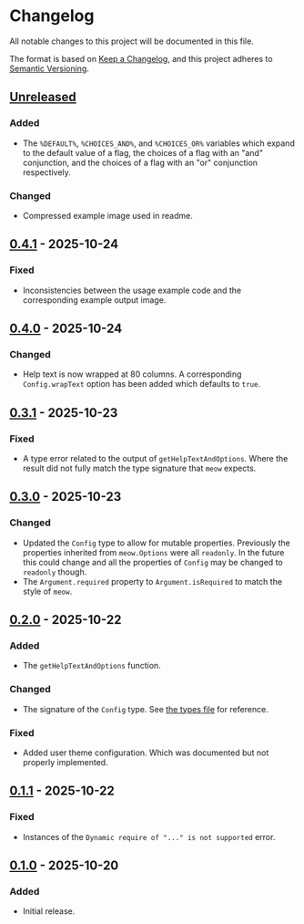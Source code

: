 Changelog
=========

All notable changes to this project will be documented in this file.

The format is based on [Keep a Changelog](https://keepachangelog.com/en/1.1.0/),
and this project adheres to [Semantic Versioning](https://semver.org/spec/v2.0.0.html).

[Unreleased]
------------

### Added

- The `%DEFAULT%`, `%CHOICES_AND%`, and `%CHOICES_OR%` variables which expand to the default value
  of a flag, the choices of a flag with an "and" conjunction, and the choices of a flag with an "or"
  conjunction respectively.

### Changed

- Compressed example image used in readme.

[0.4.1] - 2025-10-24
--------------------

### Fixed

- Inconsistencies between the usage example code and the corresponding example output image.

[0.4.0] - 2025-10-24
--------------------

### Changed

- Help text is now wrapped at 80 columns. A corresponding `Config.wrapText` option has been added
  which defaults to `true`.

[0.3.1] - 2025-10-23
--------------------

### Fixed

- A type error related to the output of `getHelpTextAndOptions`. Where the result did not fully
  match the type signature that `meow` expects.

[0.3.0] - 2025-10-23
--------------------

### Changed

- Updated the `Config` type to allow for mutable properties. Previously the properties inherited
  from `meow.Options` were all `readonly`. In the future this could change and all the properties of
  `Config` may be changed to `readonly` though.
- The `Argument.required` property to `Argument.isRequired` to match the style of `meow`.

[0.2.0] - 2025-10-22
--------------------

### Added

- The `getHelpTextAndOptions` function.

### Changed

- The signature of the `Config` type. See [the types file](src/types.ts) for reference.

### Fixed

- Added user theme configuration. Which was documented but not properly implemented.

[0.1.1] - 2025-10-22
--------------------

### Fixed

- Instances of the `Dynamic require of "..." is not supported` error.

[0.1.0] - 2025-10-20
--------------------

### Added

- Initial release.

[Unreleased]: https://github.com/jbenner-radham/node-meowtastic/compare/v0.4.1...HEAD
[0.4.1]: https://github.com/jbenner-radham/node-meowtastic/compare/v0.4.0...v0.4.1
[0.4.0]: https://github.com/jbenner-radham/node-meowtastic/compare/v0.3.1...v0.4.0
[0.3.1]: https://github.com/jbenner-radham/node-meowtastic/compare/v0.3.0...v0.3.1
[0.3.0]: https://github.com/jbenner-radham/node-meowtastic/compare/v0.2.0...v0.3.0
[0.2.0]: https://github.com/jbenner-radham/node-meowtastic/compare/v0.1.1...v0.2.0
[0.1.1]: https://github.com/jbenner-radham/node-meowtastic/compare/v0.1.0...v0.1.1
[0.1.0]: https://github.com/jbenner-radham/node-meowtastic/releases/tag/v0.1.0
